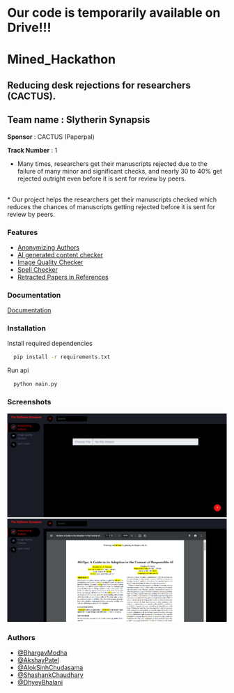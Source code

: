 <h1>Our code is temporarily available on Drive!!!</h1>
<h1>Mined_Hackathon</h1>
<h2>Reducing desk rejections for researchers (CACTUS).</h2>
<h2>Team name : Slytherin Synapsis</h2>

**Sponsor** : CACTUS (Paperpal)<br>

**Track Number** : 1<br>


* Many times, researchers get their manuscripts rejected due to the failure of many minor and significant checks, and nearly 30 to 40% get rejected outright even before it is sent for review by peers.
<br>
* Our project helps the researchers get their manuscripts checked which reduces the chances of manuscripts getting rejected before it is sent for review by peers.<br>
<h3>Features</h3>

- [Anonymizing Authors](https://linktodocumentation)
- [AI generated content checker](https://linktodocumentation)
- [Image Quality Checker](https://linktodocumentation)
- [Spell Checker](https://linktodocumentation)
- [Retracted Papers in References](https://linktodocumentation)


<h3>Documentation</h3>

[Documentation](https://drive.google.com/file/d/1jo66Q4nRzDkRkaLI2hnbtSdnA8Z-7xqj/view?usp=sharing)


<h3>Installation</h3>

Install required dependencies

```bash
  pip install -r requirements.txt
```

Run api

```bash
  python main.py
```


<h3>Screenshots</h3>

![App Screenshot](images/ss1.png)
![App Screenshot](images/ss3.png)


<h3>Authors</h3>

- [@BhargavModha](https://www.github.com/bhargav-modha)
- [@AkshayPatel](https://www.github.com/akshaypatel67)
- [@AlokSinhChudasama](https://www.github.com/alok-chudasama)
- [@ShashankChaudhary](https://www.github.com/shashank-2610)
- [@DhyeyBhalani](https://www.github.com/dhyeybhalani)
